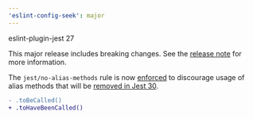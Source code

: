 ```yaml
---
'eslint-config-seek': major
---
```


eslint-plugin-jest 27

This major release includes breaking changes. See the [release note](https://github.com/jest-community/eslint-plugin-jest/releases/tag/v27.0.0) for more information.

The `jest/no-alias-methods` rule is now [enforced](https://github.com/jest-community/eslint-plugin-jest/pull/1221) to discourage usage of alias methods that will be [removed in Jest 30](https://github.com/facebook/jest/issues/13164).

```diff
- .toBeCalled()
+ .toHaveBeenCalled()
```
